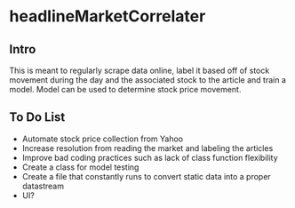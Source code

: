 # headlineMarketCorrelater

## Intro
This is meant to regularly scrape data online, label it based off of stock movement during the day and the associated stock to the article and train a model. Model can be used to determine stock price movement.

## To Do List
- Automate stock price collection from Yahoo
- Increase resolution from reading the market and labeling the articles
- Improve bad coding practices such as lack of class function flexibility
- Create a class for model testing
- Create a file that constantly runs to convert static data into a proper datastream
- UI?
